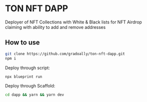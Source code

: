 # TON NFT DAPP

Deployer of NFT Collections with White & Black lists for NFT Airdrop claiming with ability to add and remove addresses

## How to use

```bash
git clone https://github.com/gradoally/ton-nft-dapp.git
npm i
```

Deploy through script:

```bash
npx blueprint run
```

Deploy through Scaffold:

```bash
cd dapp && yarn && yarn dev
```
